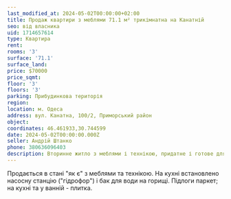 ```yaml
---
last_modified_at: 2024-05-02T00:00:00+02:00
title: Продаж квартири з меблями 71.1 м² трикімнатна на Канатній
seo: від власника
uid: 1714657614
type: Квартира
rent:
rooms: '3'
surface: '71.1'
surface_land:
price: $70000
price_sqmt:
floor: '3'
floors: '3'
parking: Прибудинкова територія
region:
location: м. Одеса
address: вул. Канатна, 100/2, Приморський район
object:
coordinates: 46.461933,30.744599
date: 2024-05-02T00:00:00.000Z
seller: Андрій Штанко
phone: 380636096403
description: Вторинне житло з меблями і технікою, придатне і готове для проживання
---
```


Продається в стані "як є" з меблями та технікою. На кухні встановлено насосну станцію ("гідрофор") і бак для води на горищі. Підлоги паркет; на кухні та у ванній - плитка.

